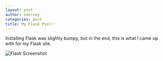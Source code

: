 ```yaml
---
layout: post
author: odorsey
categories: post
title: My Flask Post!
---
```

Installing Flask was slightly bumpy, but in the end, this is what I came up with for my Flask site. 

![Flask Screenshot](http://img841.imageshack.us/img841/5185/e2wu.jpg)


